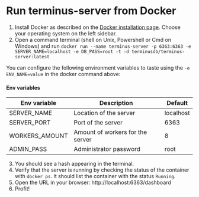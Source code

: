 # Run terminus-server from Docker

1. Install Docker as described on the [Docker installation page](https://docs.docker.com/install/). Choose your
   operating system on the left sidebar.
2. Open a command terminal (shell on Unix, Powershell or Cmd on Windows) and run `docker run --name terminus-server -p 6363:6363 -e SERVER_NAME=localhost -e DB_PASS=root -t -d terminusdb/terminus-server:latest`

You can configure the following environment variables to taste using the `-e ENV_NAME=value` in the docker command above:

#### Env variables

| Env variable   | Description                      | Default   |
|----------------|----------------------------------|-----------|
| SERVER_NAME    | Location of the server           | localhost |
| SERVER_PORT    | Port of the server               | 6363      |
| WORKERS_AMOUNT | Amount of workers for the server | 8         |
| ADMIN_PASS     | Administrator password           | root      |


3. You should see a hash appearing in the terminal.
4. Verify that the server is running by checking the status of the container with `docker ps`. It should
   list the container with the status `Running`.
5. Open the URL in your browser: http://localhost:6363/dashboard
6. Profit!
